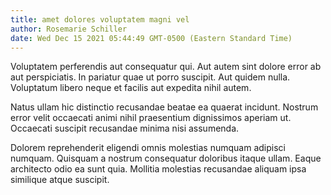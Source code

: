```yaml
---
title: amet dolores voluptatem magni vel
author: Rosemarie Schiller
date: Wed Dec 15 2021 05:44:49 GMT-0500 (Eastern Standard Time)
---
```

Voluptatem perferendis aut consequatur qui. Aut autem sint dolore error ab aut perspiciatis. In pariatur quae ut porro suscipit. Aut quidem nulla. Voluptatum libero neque et facilis aut expedita nihil autem.

 Natus ullam hic distinctio recusandae beatae ea quaerat incidunt. Nostrum error velit occaecati animi nihil praesentium dignissimos aperiam ut. Occaecati suscipit recusandae minima nisi assumenda.

 Dolorem reprehenderit eligendi omnis molestias numquam adipisci numquam. Quisquam a nostrum consequatur doloribus itaque ullam. Eaque architecto odio ea sunt quia. Mollitia molestias recusandae aliquam ipsa similique atque suscipit.
